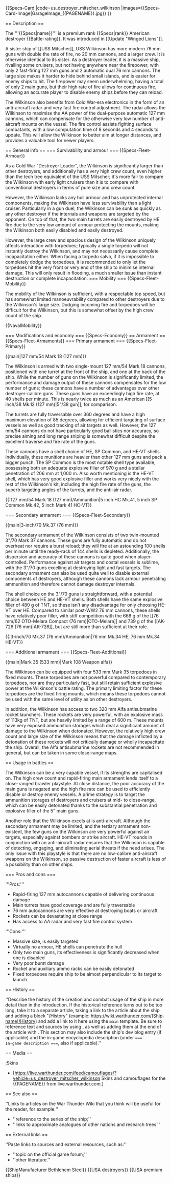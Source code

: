 {{Specs-Card
|code=us_destroyer_mitscher_wilkinson
|images={{Specs-Card-Image|GarageImage_{{PAGENAME}}.jpg}}
}}

== Description ==
<!-- ''In the first part of the description, cover the history of the ship's creation and military application. In the second part, tell the reader about using this ship in the game. Add a screenshot: if a beginner player has a hard time remembering vehicles by name, a picture will help them identify the ship in question.'' -->
The '''{{Specs|name}}''' is a premium rank {{Specs|rank}} American destroyer {{Battle-rating}}. It was introduced in [[Update "Winged Lions"]].

A sister ship of [[USS Mitscher]], USS Wilkinson has more modern 76 mm guns with double the rate of fire, no 20 mm cannons, and a larger crew. It is otherwise identical to its sister. As a destroyer leader, it is a massive ship, rivalling some cruisers, but not having anywhere near the firepower, with only 2 fast-firing 127 mm guns and 2 automatic dual 76 mm cannons. The large size makes it harder to hide behind small islands, and is easier for enemy ships to hit. The firepower may seem underwhelming, having a total of only 2 main guns, but their high rate of fire allows for continuous fire, allowing an accurate player to disable enemy ships before they can reload.

The Wilkinson also benefits from Cold War-era electronics in the form of an anti-aircraft radar and very fast fire control adjustment. The radar allows the Wilkinson to maximise the AA power of the dual-purpose automatic 127 mm cannons, which can compensate for the otherwise very low number of anti-aircraft mounts on the vessel. The fire control assists fighting surface combatants, with a low computation time of 8 seconds and 4 seconds to update. This will allow the Wilkinson to better aim at longer distances, and provides a valuable tool for newer players.

== General info ==
=== Survivability and armour ===
{{Specs-Fleet-Armour}}
<!-- ''Talk about the vehicle's armour. Note the most well-defended and most vulnerable zones, e.g. the ammo magazine. Evaluate the composition of components and assemblies responsible for movement and manoeuvrability. Evaluate the survivability of the primary and secondary armaments separately. Don't forget to mention the size of the crew, which plays an important role in fleet mechanics. Save tips on preserving survivability for the "Usage in battles" section. If necessary, use a graphical template to show the most well-protected or most vulnerable points in the armour.'' -->
As a Cold War "Destroyer Leader", the Wilkinson is significantly larger than other destroyers, and additionally has a very high crew count, even higher than the tech tree equivalent of the USS Mitscher; it's more fair to compare the Wilkinson with early light cruisers than it is to compare with conventional destroyers in terms of pure size and crew count. 

However, the Wilkinson lacks any hull armour and has unprotected internal components, making the Wilkinson have less survivability than a light cruiser. Particularly in a gun duel, the Wilkinson can be sunk as quickly as any other destroyer if the internals and weapons are targeted by the opponent. On top of that, the two main turrets are easily destroyed by HE fire due to the very low amount of armour protecting the mounts, making the Wilkinson both easily disabled and easily destroyed.

However, the large crew and spacious design of the Wilkinson uniquely affects interaction with torpedoes; typically a single torpedo will not instantly destroy the Wilkinson, and may not necessarily cause complete incapacitation either. When facing a torpedo salvo, if it is impossible to completely dodge the torpedoes, it is recommended to only let the torpedoes hit the very front or very end of the ship to minimise internal damage. This will only result in flooding, a much smaller issue than instant destruction or complete incapacitation.
=== Mobility ===
{{Specs-Fleet-Mobility}}
<!-- ''Write about the ship's mobility. Evaluate its power and manoeuvrability, rudder rerouting speed, stopping speed at full tilt, with its maximum forward and reverse speed.'' -->
The mobility of the Wilkinson is sufficient, with a respectable top speed, but has somewhat limited manoeuvrability compared to other destroyers due to the Wilkinson's large size. Dodging incoming fire and torpedoes will be difficult for the Wilkinson, but this is somewhat offset by the high crew count of the ship.

{{NavalMobility}}

=== Modifications and economy ===
{{Specs-Economy}}
== Armament ==
{{Specs-Fleet-Armaments}}
=== Primary armament ===
{{Specs-Fleet-Primary}}
<!-- ''Provide information about the characteristics of the primary armament. Evaluate their efficacy in battle based on their reload speed, ballistics and the capacity of their shells. Add a link to the main article about the weapon: <code><nowiki>{{main|Weapon name (calibre)}}</nowiki></code>. Broadly describe the ammunition available for the primary armament, and provide recommendations on how to use it and which ammunition to choose.'' -->
{{main|127 mm/54 Mark 18 (127 mm)}}

The Wilkinson is armed with two single-mount 127 mm/54 Mark 18 cannons, positioned with one turret at the front of the ship, and one at the back of the ship. While the number of guns on the Wilkinson is significantly limited, the performance and damage output of these cannons compensates for the low number of guns; these cannons have a number of advantages over other destroyer-calibre guns. These guns have an exceedingly high fire rate, at 40 shells per minute. This is nearly twice as much as an American [[5 inch/38 Mk.12 (127 mm)|5"/38 gun]], for comparison. 

The turrets are fully traversable over 360 degrees and have a high maximum elevation of 85 degrees, allowing for efficient targeting of surface vessels as well as good tracking of air targets as well. However, the 127 mm/54 cannons do not have particularly good ballistics nor accuracy, so precise aiming and long range sniping is somewhat difficult despite the excellent traverse and fire rate of the guns.

These cannons have a shell choice of HE, SP Common, and HE-VT shells. Individually, these munitions are heavier than other 127 mm guns and pack a bigger punch. The SP Common is the most notable shell type available, possessing both an adequate explosive filler of 970 g and a stellar penetration of 206 mm at 1,000 m. Also worth mentioning is the HE-VT shell, which has very good explosive filler and works very nicely with the rest of the Wilkinson's kit, including the high fire rate of the guns, the superb targeting angles of the turrets, and the anti-air radar.

{{:127 mm/54 Mark 18 (127 mm)/Ammunition|5 inch HC Mk.41, 5 inch SP Common Mk.42, 5 inch Mark 41 HC-VT}}

=== Secondary armament ===
{{Specs-Fleet-Secondary}}
<!-- ''Some ships are fitted with weapons of various calibres. Secondary armaments are defined as weapons chosen with the control <code>Select secondary weapon</code>. Evaluate the secondary armaments and give advice on how to use them. Describe the ammunition available for the secondary armament. Provide recommendations on how to use them and which ammunition to choose. Remember that any anti-air armament, even heavy calibre weapons, belong in the next section. If there is no secondary armament, remove this section.'' -->
{{main|3-inch/70 Mk.37 (76 mm)}}

The secondary armament of the Wilkinson consists of two twin-mounted 3"/70 Mark 37 cannons. These guns are fully automatic and do not overheat nor require a burst reload; they will fire at an astounding 100 shells per minute until the ready-rack of 144 shells is depleted. Additionally, the dispersion and accuracy of these cannons is quite good when player-controlled. Performance against air targets and costal vessels is sublime, with the 3"/70 guns excelling at destroying light and fast targets. The secondary armament can also be used quite well to disable external components of destroyers, although these cannons lack armour penetrating ammunition and therefore cannot damage destroyer internals.

The shell choice on the 3"/70 guns is straightforward, with a potential choice between HE and HE-VT shells. Both shells have the same explosive filler of 480 g of TNT, so these isn't any disadvantage for only choosing HE-VT over HE. Compared to similar post-WW2 76 mm cannons, these shells have relatively poor filler, with stiff competition with the 668 g of the [[76 mm/62 OTO-Melara Compact (76 mm)|OTO-Melara]] and 739 g of the [[AK-726 (76 mm)|AK-726]], but are still more than sufficient at their role.

{{:3-inch/70 Mk.37 (76 mm)/Ammunition|76 mm Mk.34 HE, 76 mm Mk.34 HE-VT}}

=== Additional armament ===
{{Specs-Fleet-Additional}}
<!-- ''Describe the available additional armaments of the ship: depth charges, mines, torpedoes. Talk about their positions, available ammunition and launch features such as dead zones of torpedoes. If there is no additional armament, remove this section.'' -->
{{main|Mark 35 (533 mm)|Mark 108 Weapon alfa}}

The Wilkinson can be equipped with four 533 mm Mark 35 torpedoes in fixed mounts. These torpedoes are not powerful compared to contemporary torpedoes, nor are they particularly fast, but still retain sufficient explosive power at the Wilkinson's battle rating. The primary limiting factor for these torpedoes are the fixed firing mounts, which means these torpedoes cannot be used with the same level of utility as on other destroyers.

In addition, the Wilkinson has access to two 320 mm Alfa antisubmarine rocket launchers. These rockets are very powerful, with an explosive mass of 113kg of TNT, but are heavily limited by a range of 600 m. These mounts have very exposed ammunition storages which deal a significant amount of damage to the Wilkinson when detonated. However, the relatively high crew count and large size of the Wilkinson means that the damage inflicted by a detonation of these rockets will not critically damage or wholly incapacitate the ship. Overall, the Alfa antisubmarine rockets are not recommended in general, but can be taken in some close-range maps.

== Usage in battles ==
<!-- ''Describe the technique of using this ship, the characteristics of her use in a team and tips on strategy. Abstain from writing an entire guide – don't try to provide a single point of view, but give the reader food for thought. Talk about the most dangerous opponents for this vehicle and provide recommendations on fighting them. If necessary, note the specifics of playing with this vehicle in various modes (AB, RB, SB).'' -->
The Wilkinson can be a very capable vessel, if its strengths are capitalised on. The high crew count and rapid-firing main armament lends itself to a close-ranged brawler playstyle. At close distance, the poor accuracy of the main guns is negated and the high fire rate can be used to efficiently disable or destroy enemy vessels. A prime strategy is to target the ammunition storages of destroyers and cruisers at mid- to close-range, which can be easily detonated thanks to the substantial penetration and explosive filler of the 5" main guns.

Another role that the Wilkinson excels at is anti-aircraft. Although the secondary armament may be limited, and the tertiary armament non-existent, the few guns on the Wilkinson are very powerful against air targets, especially against bombers or strike aircraft. HE-VT rounds in conjunction with an anti-aircraft radar ensures that the Wilkinson is capable of detecting, engaging, and eliminating aerial threats if the need arises. The only issue with this playstyle is that there are no low-calibre anti-aircraft weapons on the Wilkinson, so passive destruction of faster aircraft is less of a possibility than on other ships.

=== Pros and cons ===
<!-- ''Summarise and briefly evaluate the vehicle in terms of its characteristics and combat effectiveness. Mark its pros and cons in the bulleted list. Try not to use more than 6 points for each of the characteristics. Avoid using categorical definitions such as "bad", "good" and the like - use substitutions with softer forms such as "inadequate" and "effective".'' -->

'''Pros:'''

* Rapid-firing 127 mm autocannons capable of delivering continuous damage
* Main turrets have good coverage and are fully traversable
* 76 mm autocannons are very effective at destroying boats or aircraft
* Rockets can be devastating at close range
* Has access to AA radar and very fast fire control system

'''Cons:'''

* Massive size, is easily targeted
* Virtually no armour, HE shells can penetrate the hull
* Only two main guns, its effectiveness is significantly decreased when one is disabled
* Very poor burst damage
* Rocket and auxiliary ammo racks can be easily detonated
* Fixed torpedoes require ship to be almost perpendicular to its target to launch

== History ==
<!-- ''Describe the history of the creation and combat usage of the ship in more detail than in the introduction. If the historical reference turns out to be too long, take it to a separate article, taking a link to the article about the ship and adding a block "/History" (example: <nowiki>https://wiki.warthunder.com/(Ship-name)/History</nowiki>) and add a link to it here using the <code>main</code> template. Be sure to reference text and sources by using <code><nowiki><ref></ref></nowiki></code>, as well as adding them at the end of the article with <code><nowiki><references /></nowiki></code>. This section may also include the ship's dev blog entry (if applicable) and the in-game encyclopedia description (under <code><nowiki>=== In-game description ===</nowiki></code>, also if applicable).'' -->
''Describe the history of the creation and combat usage of the ship in more detail than in the introduction. If the historical reference turns out to be too long, take it to a separate article, taking a link to the article about the ship and adding a block "/History" (example: <nowiki>https://wiki.warthunder.com/(Ship-name)/History</nowiki>) and add a link to it here using the <code>main</code> template. Be sure to reference text and sources by using <code><nowiki><ref></ref></nowiki></code>, as well as adding them at the end of the article with <code><nowiki><references /></nowiki></code>. This section may also include the ship's dev blog entry (if applicable) and the in-game encyclopedia description (under <code><nowiki>=== In-game description ===</nowiki></code>, also if applicable).''

== Media ==
<!-- ''Excellent additions to the article would be video guides, screenshots from the game, and photos.'' -->

;Skins

* [https://live.warthunder.com/feed/camouflages/?vehicle=us_destroyer_mitscher_wilkinson Skins and camouflages for the {{PAGENAME}} from live.warthunder.com.]

== See also ==
<!-- ''Links to articles on the War Thunder Wiki that you think will be useful for the reader, for example:''
* ''reference to the series of the ship;''
* ''links to approximate analogues of other nations and research trees.'' -->
''Links to articles on the War Thunder Wiki that you think will be useful for the reader, for example:''

* ''reference to the series of the ship;''
* ''links to approximate analogues of other nations and research trees.''

== External links ==
<!-- ''Paste links to sources and external resources, such as:''
* ''topic on the official game forum;''
* ''other literature.'' -->
''Paste links to sources and external resources, such as:''

* ''topic on the official game forum;''
* ''other literature.''

{{ShipManufacturer Bethlehem Steel}}
{{USA destroyers}}
{{USA premium ships}}